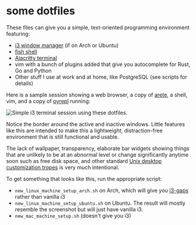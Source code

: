 # some dotfiles

These files can give you a simple, text-oriented programming environment featuring:

* <a href="https://i3wm.org/">i3 window manager</a> (if on Arch or Ubuntu)
* <a href="http://fishshell.com/">fish shell</a>
* <a href="https://github.com/jwilm/alacritty">Alacritty terminal</a>
* vim with a bunch of plugins added that give you autocomplete for Rust, Go and Python
* Other stuff I use at work and at home, like PostgreSQL (see scripts for details)

Here is a sample session showing a web browser, a copy of <a
href="https://github.com/fearofcode/arete">arete</a>, a shell, vim, and a copy of <a
href="https://github.com/fearofcode/pyrepl">pyrepl</a> running:

<img src="https://raw.githubusercontent.com/fearofcode/shared/master/dotfiles.png" alt="Simple i3 terminal session using these dotfiles.">

Notice the border around the active and inactive windows. Little features like this are
intended to make this a lightweight, distraction-free environment that is still functional
and usable.

The lack of wallpaper, transparency, elaborate bar widgets showing things that are
unlikely to be at an abnormal level or change significantly anytime soon such as free disk
space, and other standard <a href="https://www.reddit.com/r/unixporn/">Unix desktop
customization tropes</a> is very much intentional.

To get something that looks like this, run the appropriate script:

- `new_linux_machine_setup_arch.sh` on Arch, which will give you <a href="https://github.com/Airblader/i3">i3-gaps</a>
    rather than vanilla i3
- `new_linux_machine_setup_ubuntu.sh` on Ubuntu. The result will mostly resemble the
    screenshot but will just have vanilla i3.
- `new_mac_machine_setup.sh` (doesn't give you i3)

